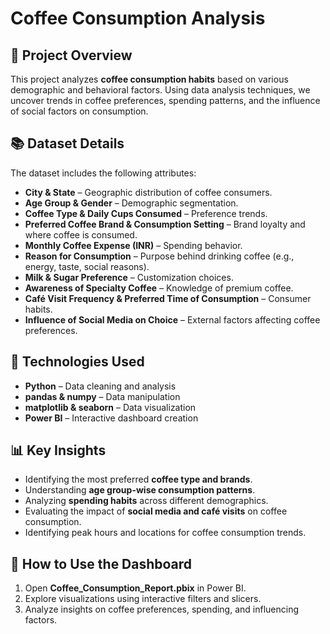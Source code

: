 # Coffee Consumption Analysis

## 🍵 Project Overview

This project analyzes **coffee consumption habits** based on various demographic and behavioral factors. Using data analysis techniques, we uncover trends in coffee preferences, spending patterns, and the influence of social factors on consumption.

## 📚 Dataset Details

The dataset includes the following attributes:
- **City & State** – Geographic distribution of coffee consumers.
- **Age Group & Gender** – Demographic segmentation.
- **Coffee Type & Daily Cups Consumed** – Preference trends.
- **Preferred Coffee Brand & Consumption Setting** – Brand loyalty and where coffee is consumed.
- **Monthly Coffee Expense (INR)** – Spending behavior.
- **Reason for Consumption** – Purpose behind drinking coffee (e.g., energy, taste, social reasons).
- **Milk & Sugar Preference** – Customization choices.
- **Awareness of Specialty Coffee** – Knowledge of premium coffee.
- **Café Visit Frequency & Preferred Time of Consumption** – Consumer habits.
- **Influence of Social Media on Choice** – External factors affecting coffee preferences.

## 💪 Technologies Used

- **Python** – Data cleaning and analysis
- **pandas & numpy** – Data manipulation
- **matplotlib & seaborn** – Data visualization
- **Power BI** – Interactive dashboard creation

## 📊 Key Insights

- Identifying the most preferred **coffee type and brands**.
- Understanding **age group-wise consumption patterns**.
- Analyzing **spending habits** across different demographics.
- Evaluating the impact of **social media and café visits** on coffee consumption.
- Identifying peak hours and locations for coffee consumption trends.

## 🚀 How to Use the Dashboard

1. Open **Coffee_Consumption_Report.pbix** in Power BI.
2. Explore visualizations using interactive filters and slicers.
3. Analyze insights on coffee preferences, spending, and influencing factors.

